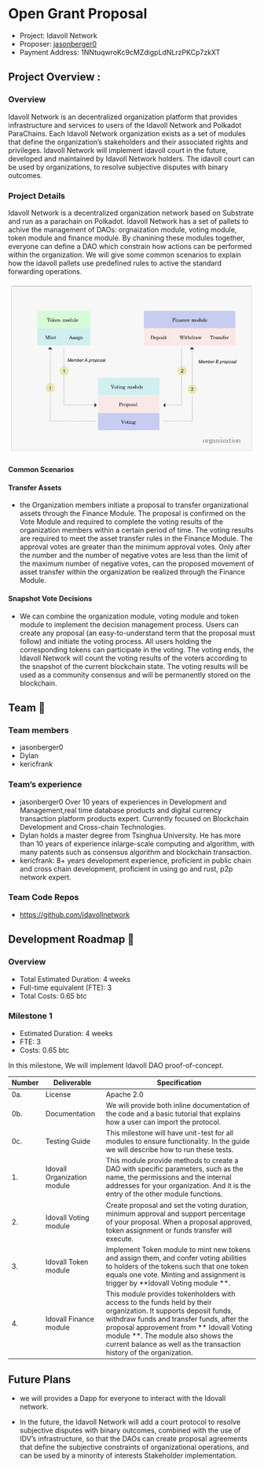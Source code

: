 # Open Grant Proposal

* Project: Idavoll Network
* Proposer: [jasonberger0](https://github.com/jasonberger0)
* Payment Address:  1NNtuqwroKc9cMZdigpLdNLrzPKCp7zkXT

## Project Overview :

### Overview

Idavoll Network is an decentralized organization platform that provides infrastructure and services to users of the Idavoll Network and Polkadot ParaChains. Each Idavoll Network organization exists as a set of modules that define the organization’s stakeholders and their associated rights and privileges.
Idavoll Network will implement idavoll court in the future, developed and maintained by Idavoll Network holders. The idavoll court can be used by organizations, to resolve subjective disputes with binary outcomes.

### Project Details

Idavoll Network is a decentralized organization network based on Substrate and run as a parachain on Polkadot.
Idavoll Network has a set of pallets to achive the management of DAOs: orgnaization module, voting module, token module and finance module. By chanining these modules together, everyone can define a DAO which constrain how actions can be performed within the organization. We will give some common scenarios to explain how the idavoll pallets use predefined rules to active the standard forwarding operations.

![idv](https://github.com/jasonberger0/doc/blob/main/picture/idv.png?raw=true)

#### Common Scenarios

#### Transfer Assets

+ the Organization members initiate a proposal to transfer organizational assets through the Finance Module. The proposal is confirmed on the Vote Module and required to complete the voting results of the organization members within a certain period of time. The voting results are required to meet the asset transfer rules in the Finance Module. The approval votes are greater than the minimum approval votes. Only after the number and the number of negative votes are less than the limit of the maximum number of negative votes, can the proposed movement of asset transfer within the organization be realized through the Finance Module.

#### Snapshot Vote Decisions

+ We can combine the organization module, voting module and token module to implement the decision management process. Users can create any proposal (an easy-to-understand term that the proposal must follow) and initiate the voting process. All users holding the corresponding tokens can participate in the voting. The voting ends, the Idavoll Network will count the voting results of the voters according to the snapshot of the current blockchain state. The voting results will be used as a community consensus and will be permanently stored on the blockchain.

## Team :busts_in_silhouette:

### Team members

+ jasonberger0
+ Dylan
+ kericfrank

### Team’s experience

+ jasonberger0  Over 10 years of experiences in Development and Management,real time database products and digital currency transaction platform products expert. Currently focused on Blockchain Development and Cross-chain Technologies.
+ Dylan holds a master degree from Tsinghua University. He has more than 10 years of experience inlarge-scale computing and algorithm, with many patents such as consensus algorithm and blockchain transaction.
+ kericfrank: 8+ years development experience, proficient in public chain and cross chain development, proficient in using go and rust, p2p network expert.


### Team Code Repos
* https://github.com/idavollnetwork


## Development Roadmap :nut_and_bolt:

### Overview

* Total Estimated Duration: 4 weeks
* Full-time equivalent (FTE):  3
* Total Costs: 0.65 btc

### Milestone 1

* Estimated Duration: 4 weeks
* FTE:  3
* Costs: 0.65 btc

In this milestone, We will implement Idavoll DAO proof-of-concept.

| Number | Deliverable                       | Specification                                                 |
| ------ | --------------------------------- | ------------------------------------------------------------ |
| 0a. | License | Apache 2.0 |
| 0b. | Documentation | We will provide both inline documentation of the code and a basic tutorial that explains how a user can import the protocol. |
| 0c. | Testing Guide | This milestone will have unit-test for all modules to ensure functionality. In the guide we will describe how to run these tests.|
| 1.     | Idovall Organization  module | This module provide methods to create a DAO with specific parameters, such as the name, the permissions and the internal addresses for your organization. And it is the entry of the other module functions. |
| 2.     | Idovall Voting module  |  Create proposal and set the voting duration, minimum approval and support percentage of your proposal. When a proposal approved, token assignment or funds transfer will execute.  |
| 3.     | Idovall Token module  | Implement Token module to mint new tokens and assign them, and confer voting abilities to holders of the tokens such that one token equals one vote. Minting and assignment is trigger by **Idovall Voting module **. |
| 4.     | Idovall Finance module | This module provides tokenholders with access to the funds held by their organization. It supports deposit funds, withdraw funds and transfer funds, after the proposal approvement from ** Idovall Voting module **. The module also shows the current balance as well as the transaction history of the organization. |

## Future Plans

+ we will provides a Dapp for everyone to interact with the Idovall network.

+ In the future, the Idavoll Network will add a court protocol to resolve subjective disputes with binary outcomes, combined with the use of IDV’s infrastructure, so that the DAOs can create proposal agreements that define the subjective constraints of organizational operations, and can be used by a minority of interests Stakeholder implementation.